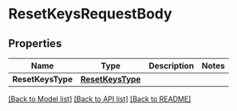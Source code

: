 # ResetKeysRequestBody

## Properties
Name | Type | Description | Notes
------------ | ------------- | ------------- | -------------
**ResetKeysType** | [**ResetKeysType**](ResetKeysType.md) |  | 

[[Back to Model list]](../README.md#documentation-for-models) [[Back to API list]](../README.md#documentation-for-api-endpoints) [[Back to README]](../README.md)



